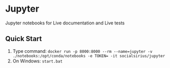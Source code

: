 # Jupyter
Jupyter notebooks for Live documentation and Live tests


## Quick Start

1. Type command: `docker run -p 8000:8000 --rm --name=jupyter -v ./notebooks:/opt/conda/notebooks -e TOKEN= -it socialsirius/jupyter`
2. On Windows: `start.bat`
